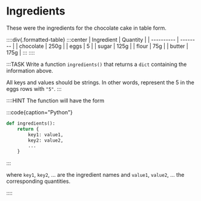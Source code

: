 # Ingredients

These were the ingredients for the chocolate cake in table form.

::::div{.formatted-table}
:::center
| Ingredient | Quantity |
| ---------- | -------- |
| chocolate | 250g |
| eggs | 5 |
| sugar | 125g |
| flour | 75g |
| butter | 175g |
:::
::::

:::TASK
Write a function `ingredients()` that returns a `dict` containing the information above.

All keys and values should be strings.
In other words, represent the 5 in the eggs rows with `"5"`.
:::

::::HINT
The function will have the form

:::code{caption="Python"}

```python
def ingredients():
    return {
        key1: value1,
        key2: value2,
        ...
    }
```

:::

where `key1`, `key2`, &hellip; are the ingredient names and `value1`, `value2`, &hellip; the corresponding quantities.

::::
